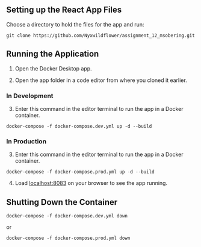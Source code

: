 ## Setting up the React App Files

Choose a directory to hold the files for the app and run:

```
git clone https://github.com/Nyxwildflower/assignment_12_msobering.git
```

## Running the Application

1. Open the Docker Desktop app.

2. Open the app folder in a code editor from where you cloned it earlier.

### In Development
3. Enter this command in the editor terminal to run the app in a Docker container.

```
docker-compose -f docker-compose.dev.yml up -d --build
```

### In Production
3. Enter this command in the editor terminal to run the app in a Docker container.

```
docker-compose -f docker-compose.prod.yml up -d --build
```

4. Load [localhost:8083](http://localhost:8083) on your browser to see the app running.

## Shutting Down the Container
```
docker-compose -f docker-compose.dev.yml down
```
or
```
docker-compose -f docker-compose.prod.yml down
```
